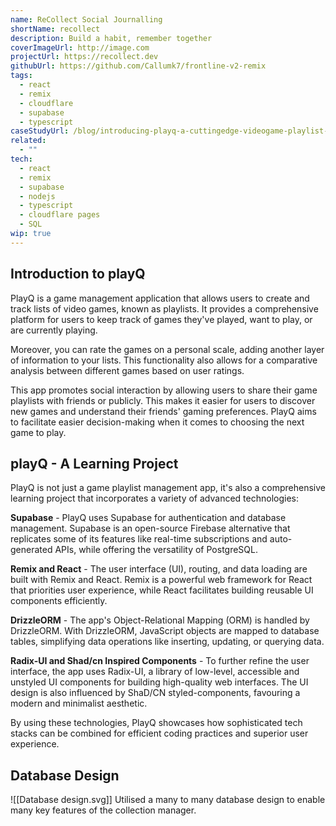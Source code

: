 ```yaml
---
name: ReCollect Social Journalling
shortName: recollect
description: Build a habit, remember together
coverImageUrl: http://image.com
projectUrl: https://recollect.dev
githubUrl: https://github.com/Callumk7/frontline-v2-remix
tags:
  - react
  - remix
  - cloudflare
  - supabase
  - typescript
caseStudyUrl: /blog/introducing-playq-a-cuttingedge-videogame-playlist-manager
related:
  - ""
tech:
  - react
  - remix
  - supabase
  - nodejs
  - typescript
  - cloudflare pages
  - SQL
wip: true
---
```


## Introduction to playQ

PlayQ is a game management application that allows users to create and track lists of video games, known as playlists. It provides a comprehensive platform for users to keep track of games they've played, want to play, or are currently playing.

Moreover, you can rate the games on a personal scale, adding another layer of information to your lists. This functionality also allows for a comparative analysis between different games based on user ratings.

This app promotes social interaction by allowing users to share their game playlists with friends or publicly. This makes it easier for users to discover new games and understand their friends' gaming preferences. PlayQ aims to facilitate easier decision-making when it comes to choosing the next game to play.

## playQ - A Learning Project

PlayQ is not just a game playlist management app, it's also a comprehensive learning project that incorporates a variety of advanced technologies:

**Supabase** - PlayQ uses Supabase for authentication and database management. Supabase is an open-source Firebase alternative that replicates some of its features like real-time subscriptions and auto-generated APIs, while offering the versatility of PostgreSQL.

**Remix and React** - The user interface (UI), routing, and data loading are built with Remix and React. Remix is a powerful web framework for React that priorities user experience, while React facilitates building reusable UI components efficiently.

**DrizzleORM** - The app's Object-Relational Mapping (ORM) is handled by DrizzleORM. With DrizzleORM, JavaScript objects are mapped to database tables, simplifying data operations like inserting, updating, or querying data.

**Radix-UI and Shad/cn Inspired Components** - To further refine the user interface, the app uses Radix-UI, a library of low-level, accessible and unstyled UI components for building high-quality web interfaces. The UI design is also influenced by ShaD/CN styled-components, favouring a modern and minimalist aesthetic.

By using these technologies, PlayQ showcases how sophisticated tech stacks can be combined for efficient coding practices and superior user experience.

## Database Design

![[Database design.svg]]
Utilised a many to many database design to enable many key features of the collection manager.
